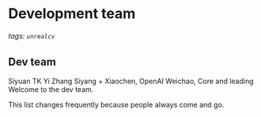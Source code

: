 # Development team

###### tags: `unrealcv`

## Dev team
Siyuan
TK
Yi Zhang
Siyang + Xiaochen, OpenAI
Weichao, Core and leading
Welcome to the dev team.

This list changes frequently because people always come and go.